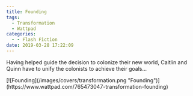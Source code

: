 ```yaml
---
title: Founding
tags:
  - Transformation
  - Wattpad
categories:
  - - Flash Fiction
date: 2019-03-28 17:22:09
---
```

Having helped guide the decision to colonize their new world, Caitlin and Quinn have to unify the colonists to achieve their goals...<!-- more -->
<div class="center">[![Founding](/images/covers/transformation.png "Founding")](https://www.wattpad.com/765473047-transformation-founding)</div>